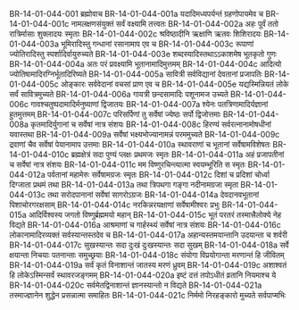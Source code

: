 BR-14-01-044-001	ब्रह्मोवाच
BR-14-01-044-001a	यदादिमध्यपर्यन्तं ग्रहणोपायमेव च
BR-14-01-044-001c	नामलक्षणसंयुक्तं सर्वं वक्ष्यामि तत्त्वतः
BR-14-01-044-002a	अहः पूर्वं ततो रात्रिर्मासाः शुक्लादयः स्मृताः
BR-14-01-044-002c	श्रविष्ठादीनि ऋक्षाणि ऋतवः शिशिरादयः
BR-14-01-044-003a	भूमिरादिस्तु गन्धानां रसानामाप एव च
BR-14-01-044-003c	रूपाणां ज्योतिरादिस्तु स्पर्शादिर्वायुरुच्यते
BR-14-01-044-003e	शब्दस्यादिस्तथाऽऽकाशमेष भूतकृतो गुणः
BR-14-01-044-004a	अतः परं प्रवक्ष्यामि भूतानामादिमुत्तमम्
BR-14-01-044-004c	आदित्यो ज्योतिषामादिरग्निर्भूतादिरिष्यते
BR-14-01-044-005a	सावित्री सर्वविद्यानां देवतानां प्रजापतिः
BR-14-01-044-005c	ओङ्कारः सर्ववेदानां वचसां प्राण एव च
BR-14-01-044-005e	यद्यस्मिन्नियतं लोके सर्वं सावित्रमुच्यते
BR-14-01-044-006a	गायत्री छन्दसामादिः पशूनामज उच्यते
BR-14-01-044-006c	गावश्चतुष्पदामादिर्मनुष्याणां द्विजातयः
BR-14-01-044-007a	श्येनः पतत्रिणामादिर्यज्ञानां हुतमुत्तमम्
BR-14-01-044-007c	परिसर्पिणां तु सर्वेषां ज्येष्ठः सर्पो द्विजोत्तमाः
BR-14-01-044-008a	कृतमादिर्युगानां च सर्वेषां नात्र संशयः
BR-14-01-044-008c	हिरण्यं सर्वरत्नानामोषधीनां यवास्तथा
BR-14-01-044-009a	सर्वेषां भक्ष्यभोज्यानामन्नं परममुच्यते
BR-14-01-044-009c	द्रवाणां चैव सर्वेषां पेयानामाप उत्तमाः
BR-14-01-044-010a	स्थावराणां च भूतानां सर्वेषामविशेषतः
BR-14-01-044-010c	ब्रह्मक्षेत्रं सदा पुण्यं प्लक्षः प्रथमजः स्मृतः
BR-14-01-044-011a	अहं प्रजापतीनां च सर्वेषां नात्र संशयः
BR-14-01-044-011c	मम विष्णुरचिन्त्यात्मा स्वयम्भूरिति स स्मृतः
BR-14-01-044-012a	पर्वतानां महामेरुः सर्वेषामग्रजः स्मृतः
BR-14-01-044-012c	दिशां च प्रदिशां चोर्ध्वा दिग्जाता प्रथमं तथा
BR-14-01-044-013a	तथा त्रिपथगा गङ्गा नदीनामग्रजा स्मृता
BR-14-01-044-013c	तथा सरोदपानानां सर्वेषां सागरोऽग्रजः
BR-14-01-044-014a	देवदानवभूतानां पिशाचोरगरक्षसाम्
BR-14-01-044-014c	नरकिन्नरयक्षाणां सर्वेषामीश्वरः प्रभुः
BR-14-01-044-015a	आदिर्विश्वस्य जगतो विष्णुर्ब्रह्ममयो महान्
BR-14-01-044-015c	भूतं परतरं तस्मात्त्रैलोक्ये नेह विद्यते
BR-14-01-044-016a	आश्रमाणां च गार्हस्थ्यं सर्वेषां नात्र संशयः
BR-14-01-044-016c	लोकानामादिरव्यक्तं सर्वस्यान्तस्तदेव च
BR-14-01-044-017a	अहान्यस्तमयान्तानि उदयान्ता च शर्वरी
BR-14-01-044-017c	सुखस्यान्तः सदा दुःखं दुःखस्यान्तः सदा सुखम्
BR-14-01-044-018a	सर्वे क्षयान्ता निचयाः पतनान्ताः समुच्छ्रयाः
BR-14-01-044-018c	संयोगा विप्रयोगान्ता मरणान्तं हि जीवितम्
BR-14-01-044-019a	सर्वं कृतं विनाशान्तं जातस्य मरणं ध्रुवम्
BR-14-01-044-019c	अशाश्वतं हि लोकेऽस्मिन्सर्वं स्थावरजङ्गमम्
BR-14-01-044-020a	इष्टं दत्तं तपोऽधीतं व्रतानि नियमाश्च ये
BR-14-01-044-020c	सर्वमेतद्विनाशान्तं ज्ञानस्यान्तो न विद्यते
BR-14-01-044-021a	तस्माज्ज्ञानेन शुद्धेन प्रसन्नात्मा समाहितः
BR-14-01-044-021c	निर्ममो निरहङ्कारो मुच्यते सर्वपाप्मभिः
